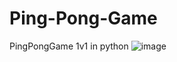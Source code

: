 # Ping-Pong-Game
PingPongGame 1v1 in python
![image](https://github.com/KacChw/Ping-Pong-Game/assets/106623070/9c59c632-a233-4dbf-b104-1e01df7a5711)
